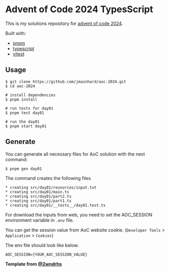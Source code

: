 # Advent of Code 2024 TypesScript

This is my solutions repository for [advent of code 2024](https://adventofcode.com/2024).

Built with:

- [pnpm](https://pnpm.io/)
- [typescript](https://www.typescriptlang.org/)
- [vitest](https://vitest.dev/)

## Usage

```shell
$ git clone https://github.com/jmainhard/aoc-2024.git
$ cd aoc-2024

# install dependencies
$ pnpm install

# run tests for day01
$ pnpm test day01

# run the day01
$ pnpm start day01
```

## Generate

You can generate all necessary files for AoC solution with the next command:

```shell
$ pnpm gen day01
```

The command creates the following files

```shell
* creating src/day01/resources/input.txt
* creating src/day01/main.ts
* creating src/day01/part2.ts
* creating src/day01/part1.ts
* creating src/day01/__tests__/day01.test.ts
```

For download the inputs from web, you need to set the AOC_SESSION environment variable in `.env` file.

You can get the session value from AoC website cookie. (`Developer Tools` > `Application` > `Cookies`)

The env file should look like below.

```
AOC_SESSION={YOUR_AOC_SESSION_VALUE}
```

**Template from [@2wndrhs](https://github.com/2wndrhs/aoc-2024-typescript-template.git)**
